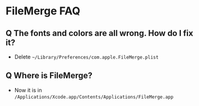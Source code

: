 # FileMerge FAQ

## Q The fonts and colors are all wrong. How do I fix it?

- Delete `~/Library/Preferences/com.apple.FileMerge.plist`

## Q Where is FileMerge?

- Now it is in `/Applications/Xcode.app/Contents/Applications/FileMerge.app`
